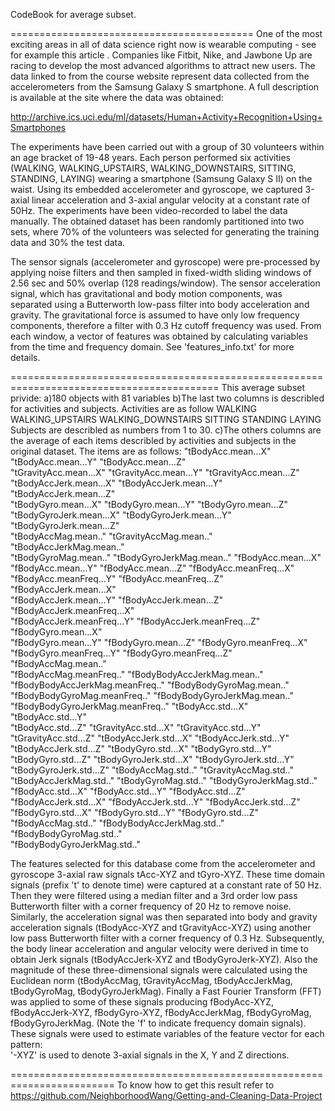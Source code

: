 CodeBook for average subset.

==========================================
One of the most exciting areas in all of data science right now is wearable computing - see for example this article . Companies like Fitbit, Nike, and Jawbone Up are racing to develop the most advanced algorithms to attract new users. The data linked to from the course website represent data collected from the accelerometers from the Samsung Galaxy S smartphone. A full description is available at the site where the data was obtained: 

http://archive.ics.uci.edu/ml/datasets/Human+Activity+Recognition+Using+Smartphones

The experiments have been carried out with a group of 30 volunteers within an age bracket of 19-48 years. Each person performed six activities (WALKING, WALKING_UPSTAIRS, WALKING_DOWNSTAIRS, SITTING, STANDING, LAYING) wearing a smartphone (Samsung Galaxy S II) on the waist. Using its embedded accelerometer and gyroscope, we captured 3-axial linear acceleration and 3-axial angular velocity at a constant rate of 50Hz. The experiments have been video-recorded to label the data manually. The obtained dataset has been randomly partitioned into two sets, where 70% of the volunteers was selected for generating the training data and 30% the test data. 

The sensor signals (accelerometer and gyroscope) were pre-processed by applying noise filters and then sampled in fixed-width sliding windows of 2.56 sec and 50% overlap (128 readings/window). The sensor acceleration signal, which has gravitational and body motion components, was separated using a Butterworth low-pass filter into body acceleration and gravity. The gravitational force is assumed to have only low frequency components, therefore a filter with 0.3 Hz cutoff frequency was used. From each window, a vector of features was obtained by calculating variables from the time and frequency domain. See 'features_info.txt' for more details. 

==========================================================================================
This average subset privide:
a)180 objects with 81 variables
b)The last two columns is describled for activities and subjects.
  Activities are as follow WALKING WALKING_UPSTAIRS WALKING_DOWNSTAIRS SITTING STANDING LAYING
  Subjects are describled as numbers from 1 to 30.
c)The others columns are the average of each items describled by activities and subjects in the original dataset.
  The items are as follows:
  "tBodyAcc.mean...X"               "tBodyAcc.mean...Y"               "tBodyAcc.mean...Z"              
  "tGravityAcc.mean...X"            "tGravityAcc.mean...Y"            "tGravityAcc.mean...Z"           
  "tBodyAccJerk.mean...X"           "tBodyAccJerk.mean...Y"           "tBodyAccJerk.mean...Z"          
  "tBodyGyro.mean...X"              "tBodyGyro.mean...Y"              "tBodyGyro.mean...Z"             
  "tBodyGyroJerk.mean...X"          "tBodyGyroJerk.mean...Y"          "tBodyGyroJerk.mean...Z"         
  "tBodyAccMag.mean.."              "tGravityAccMag.mean.."           "tBodyAccJerkMag.mean.."         
  "tBodyGyroMag.mean.."             "tBodyGyroJerkMag.mean.."         "fBodyAcc.mean...X"              
  "fBodyAcc.mean...Y"               "fBodyAcc.mean...Z"               "fBodyAcc.meanFreq...X"          
  "fBodyAcc.meanFreq...Y"           "fBodyAcc.meanFreq...Z"           "fBodyAccJerk.mean...X"          
  "fBodyAccJerk.mean...Y"           "fBodyAccJerk.mean...Z"           "fBodyAccJerk.meanFreq...X"      
  "fBodyAccJerk.meanFreq...Y"       "fBodyAccJerk.meanFreq...Z"       "fBodyGyro.mean...X"             
  "fBodyGyro.mean...Y"              "fBodyGyro.mean...Z"              "fBodyGyro.meanFreq...X"         
  "fBodyGyro.meanFreq...Y"          "fBodyGyro.meanFreq...Z"          "fBodyAccMag.mean.."             
  "fBodyAccMag.meanFreq.."          "fBodyBodyAccJerkMag.mean.."      "fBodyBodyAccJerkMag.meanFreq.." 
  "fBodyBodyGyroMag.mean.."         "fBodyBodyGyroMag.meanFreq.."     "fBodyBodyGyroJerkMag.mean.."    
  "fBodyBodyGyroJerkMag.meanFreq.." "tBodyAcc.std...X"                "tBodyAcc.std...Y"               
  "tBodyAcc.std...Z"                "tGravityAcc.std...X"             "tGravityAcc.std...Y"            
  "tGravityAcc.std...Z"             "tBodyAccJerk.std...X"            "tBodyAccJerk.std...Y"           
  "tBodyAccJerk.std...Z"            "tBodyGyro.std...X"               "tBodyGyro.std...Y"              
  "tBodyGyro.std...Z"               "tBodyGyroJerk.std...X"           "tBodyGyroJerk.std...Y"          
  "tBodyGyroJerk.std...Z"           "tBodyAccMag.std.."               "tGravityAccMag.std.."           
  "tBodyAccJerkMag.std.."           "tBodyGyroMag.std.."              "tBodyGyroJerkMag.std.."         
  "fBodyAcc.std...X"                "fBodyAcc.std...Y"                "fBodyAcc.std...Z"               
  "fBodyAccJerk.std...X"            "fBodyAccJerk.std...Y"            "fBodyAccJerk.std...Z"           
  "fBodyGyro.std...X"               "fBodyGyro.std...Y"               "fBodyGyro.std...Z"              
  "fBodyAccMag.std.."               "fBodyBodyAccJerkMag.std.."       "fBodyBodyGyroMag.std.."         
  "fBodyBodyGyroJerkMag.std.."
  
The features selected for this database come from the accelerometer and gyroscope 3-axial raw signals tAcc-XYZ and tGyro-XYZ. These time domain signals (prefix 't' to denote time) were captured at a constant rate of 50 Hz. Then they were filtered using a median filter and a 3rd order low pass Butterworth filter with a corner frequency of 20 Hz to remove noise. Similarly, the acceleration signal was then separated into body and gravity acceleration signals (tBodyAcc-XYZ and tGravityAcc-XYZ) using another low pass Butterworth filter with a corner frequency of 0.3 Hz. 
Subsequently, the body linear acceleration and angular velocity were derived in time to obtain Jerk signals (tBodyAccJerk-XYZ and tBodyGyroJerk-XYZ). Also the magnitude of these three-dimensional signals were calculated using the Euclidean norm (tBodyAccMag, tGravityAccMag, tBodyAccJerkMag, tBodyGyroMag, tBodyGyroJerkMag). 
Finally a Fast Fourier Transform (FFT) was applied to some of these signals producing fBodyAcc-XYZ, fBodyAccJerk-XYZ, fBodyGyro-XYZ, fBodyAccJerkMag, fBodyGyroMag, fBodyGyroJerkMag. (Note the 'f' to indicate frequency domain signals). 
These signals were used to estimate variables of the feature vector for each pattern:  
'-XYZ' is used to denote 3-axial signals in the X, Y and Z directions.

========================================================================
To know how to get this result refer to https://github.com/NeighborhoodWang/Getting-and-Cleaning-Data-Project
